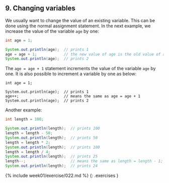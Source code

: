 ## 9. Changing variables

We usually want to change the value of an existing variable. This can be done using the normal assignment statement. In the next example, we increase the value of the variable `age` by one:

```java
int age = 1;

System.out.println(age);  // prints 1
age = age + 1;            // the new value of age is the old value of age + 1
System.out.println(age);  // prints 2
```

The `age = age + 1` statement increments the value of the variable `age` by one. It is also possible to increment a variable by one as below:

```output
int age = 1;

System.out.println(age);  // prints 1
age++;                    // means the same as age = age + 1
System.out.println(age);  // prints 2
```

Another example:

```java
int length = 100;

System.out.println(length);  // prints 100
length = length - 50;
System.out.println(length);  // prints 50
length = length * 2;
System.out.println(length);  // prints 100
length = length / 4;
System.out.println(length);  // prints 25
length--;                    // means the same as length = length - 1;
System.out.println(length);  // prints 24
```

{% include week01/exercise/022.md %}
{: .exercises }